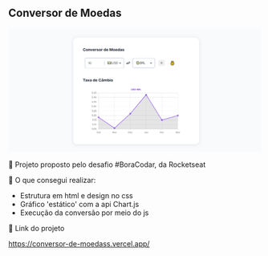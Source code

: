 ## Conversor de Moedas

![](/src/img-conversor.PNG)

🎯 Projeto proposto pelo desafio #BoraCodar, da Rocketseat

🙋 O que consegui realizar:
- Estrutura em html e design no css
- Gráfico 'estático' com a api Chart.js
- Execução da conversão por meio do js

📌 Link do projeto

https://conversor-de-moedass.vercel.app/
